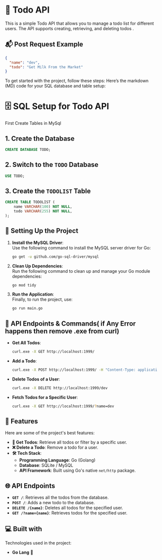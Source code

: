 

# 📝 Todo API

This is a simple Todo API that allows you to manage a todo list for different users. The API supports creating, retrieving, and deleting todos .

## 📬 Post Request Example
```json
{
  "name": "dev",
  "todo": "Get Milk From the Market"
}
```
To get started with the project, follow these steps:
Here’s the markdown (MD) code for your SQL database and table setup:


# 🗄️ SQL Setup for Todo API

First Create Tables in MySql

## 1. Create the Database
```sql
CREATE DATABASE TODO;
```

## 2. Switch to the `TODO` Database
```sql
USE TODO;
```

## 3. Create the `TODOLIST` Table
```sql
CREATE TABLE TODOLIST (
    name VARCHAR(100) NOT NULL,
    todo VARCHAR(255) NOT NULL,
);
```

## 🚀 Setting Up the Project

1. **Install the MySQL Driver**:  
   Use the following command to install the MySQL server driver for Go:
   ```bash
   go get -u github.com/go-sql-driver/mysql
   ```

2. **Clean Up Dependencies**:  
   Run the following command to clean up and manage your Go module dependencies:
   ```bash
   go mod tidy
   ```

3. **Run the Application**:  
   Finally, to run the project, use:
   ```bash
   go run main.go
   ```

## 🚀 API Endpoints & Commands(  if Any Error happens then remove .exe from curl)

- **Get All Todos**:  
  ```bash
  curl.exe -X GET http://localhost:1999/
  ```

- **Add a Todo**:  
  ```bash
  curl.exe -X POST http://localhost:1999/ -H "Content-Type: application/json" -d '{"name":"dev", "todo":"Get Milk From the Market"}'
  ```
- **Delete Todos of a User**:  
  ```bash
  curl.exe -X DELETE http://localhost:1999/dev
  ```
- **Fetch Todos for a Specific User**:  
  ```bash
  curl.exe -X GET http://localhost:1999/?name=dev
  ```

## 🧐 Features

Here are some of the project's best features:

- **📝 Get Todos**: Retrieve all todos or filter by a specific user.
- **❌ Delete a Todo**: Remove a todo for a user.
- **🛠️ Tech Stack**:
  - **Programming Language**: Go (Golang)
  - **Database**: SQLite / MySQL
  - **API Framework**: Built using Go's native `net/http` package.

## 🌐 API Endpoints

- **`GET /`**: Retrieves all the todos from the database.
- **`POST /`**: Adds a new todo to the database.
- **`DELETE /{name}`**: Deletes all todos for the specified user.
- **`GET /?name={name}`**: Retrieves todos for the specified user.

## 💻 Built with

Technologies used in the project:

- **Go Lang** 🐹
